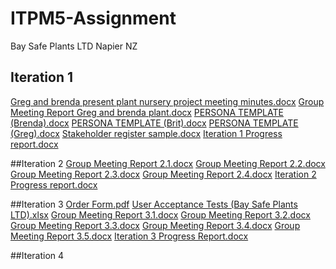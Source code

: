 # ITPM5-Assignment
Bay Safe Plants LTD Napier NZ
## Iteration 1
[Greg and brenda present plant nursery project meeting minutes.docx](https://github.com/brenda-byten/ITPM5-Assigment/files/8782990/Greg.and.brenda.present.plant.nursery.project.meeting.minutes.docx)
[Group Meeting Report Greg and brenda plant.docx](https://github.com/brenda-byten/ITPM5-Assigment/files/8782991/Group.Meeting.Report.Greg.and.brenda.plant.docx)
[PERSONA TEMPLATE (Brenda).docx](https://github.com/brenda-byten/ITPM5-Assigment/files/8782992/PERSONA.TEMPLATE.Brenda.docx)
[PERSONA TEMPLATE (Brit).docx](https://github.com/brenda-byten/ITPM5-Assigment/files/8782993/PERSONA.TEMPLATE.Brit.docx)
[PERSONA TEMPLATE (Greg).docx](https://github.com/brenda-byten/ITPM5-Assigment/files/8782994/PERSONA.TEMPLATE.Greg.docx)
[Stakeholder register sample.docx](https://github.com/brenda-byten/ITPM5-Assigment/files/8782995/Stakeholder.register.sample.docx)
[Iteration 1 Progress report.docx](https://github.com/brenda-byten/ITPM5-Assigment/files/8782996/Iteration.1.Progress.report.docx)

##Iteration 2
[Group Meeting Report 2.1.docx](https://github.com/brenda-byten/ITPM5-Assigment/files/8782998/Group.Meeting.Report.2.1.docx)
[Group Meeting Report 2.2.docx](https://github.com/brenda-byten/ITPM5-Assigment/files/8783001/Group.Meeting.Report.2.2.docx)
[Group Meeting Report 2.3.docx](https://github.com/brenda-byten/ITPM5-Assigment/files/8783002/Group.Meeting.Report.2.3.docx)
[Group Meeting Report 2.4.docx](https://github.com/brenda-byten/ITPM5-Assigment/files/8783004/Group.Meeting.Report.2.4.docx)
[Iteration 2 Progress report.docx](https://github.com/brenda-byten/ITPM5-Assigment/files/8783005/Iteration.2.Progress.report.docx)

##Iteration 3
[Order Form.pdf](https://github.com/brenda-byten/ITPM5-Assigment/files/8783622/Order.Form.pdf)
[User Acceptance Tests (Bay Safe Plants LTD).xlsx](https://github.com/brenda-byten/ITPM5-Assigment/files/8783674/User.Acceptance.Tests.Bay.Safe.Plants.LTD.xlsx)
[Group Meeting Report 3.1.docx](https://github.com/brenda-byten/ITPM5-Assigment/files/8794942/Group.Meeting.Report.3.1.docx)
[Group Meeting Report 3.2.docx](https://github.com/brenda-byten/ITPM5-Assigment/files/8794943/Group.Meeting.Report.3.2.docx)
[Group Meeting Report 3.3.docx](https://github.com/brenda-byten/ITPM5-Assigment/files/8794944/Group.Meeting.Report.3.3.docx)
[Group Meeting Report 3.4.docx](https://github.com/brenda-byten/ITPM5-Assigment/files/8794945/Group.Meeting.Report.3.4.docx)
[Group Meeting Report 3.5.docx](https://github.com/brenda-byten/ITPM5-Assigment/files/8794946/Group.Meeting.Report.3.5.docx)
[Iteration 3 Progress Report.docx](https://github.com/brenda-byten/ITPM5-Assigment/files/8794947/Iteration.3.Progress.Report.docx)

##Iteration 4

